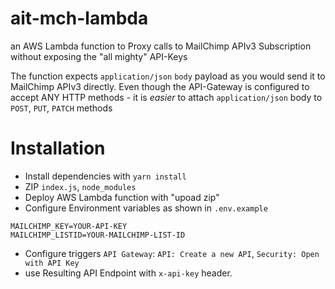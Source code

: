 # ait-mch-lambda
an AWS Lambda function to Proxy calls to MailChimp APIv3 Subscription without exposing the "all mighty" API-Keys

The function expects `application/json` `body` payload as you would send it to MailChimp APIv3 directly. 
Even though the API-Gateway is configured to accept ANY HTTP methods - it is _easier_ to attach `application/json` body to `POST`, `PUT`, `PATCH` methods 


# Installation
  - Install dependencies with `yarn install`
  - ZIP `index.js`, `node_modules`
  - Deploy AWS Lambda function with "upoad zip"
  - Configure Environment variables as shown in `.env.example`
```
MAILCHIMP_KEY=YOUR-API-KEY
MAILCHIMP_LISTID=YOUR-MAILCHIMP-LIST-ID
```
  - Configure triggers `API Gateway`: `API: Create a new API`, `Security: Open with API Key`
  - use Resulting API Endpoint with `x-api-key` header.
  
  
